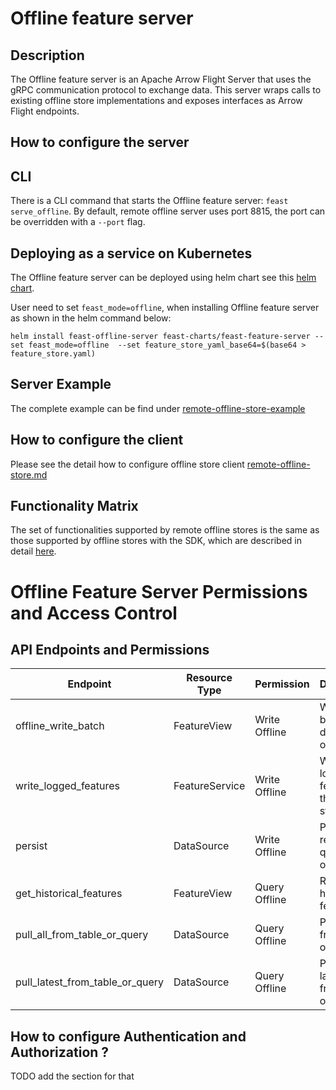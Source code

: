 # Offline feature server

## Description

The Offline feature server is an Apache Arrow Flight Server that uses the gRPC communication protocol to exchange data.
This server wraps calls to existing offline store implementations and exposes interfaces as Arrow Flight endpoints.

## How to configure the server

## CLI

There is a CLI command that starts the Offline feature server: `feast serve_offline`. By default, remote offline server uses port 8815, the port can be overridden with a `--port` flag.

## Deploying as a service on Kubernetes

The Offline feature server can be deployed using helm chart see this [helm chart](https://github.com/feast-dev/feast/blob/master/infra/charts/feast-feature-server).

User need to set `feast_mode=offline`, when installing Offline feature server as shown in the helm command below:

```
helm install feast-offline-server feast-charts/feast-feature-server --set feast_mode=offline  --set feature_store_yaml_base64=$(base64 > feature_store.yaml)
```

## Server Example

The complete example can be find under [remote-offline-store-example](../../../examples/remote-offline-store)

## How to configure the client

Please see the detail how to configure offline store client [remote-offline-store.md](../offline-stores/remote-offline-store.md)

## Functionality Matrix

The set of functionalities supported by remote offline stores is the same as those supported by offline stores with the SDK, which are described in detail [here](../offline-stores/overview.md#functionality).

# Offline Feature Server Permissions and Access Control

## API Endpoints and Permissions

| Endpoint                              | Resource Type    |Permission    | Description                                         |
| ------------------------------------- |------------------|---------------|-----------------------------------------------------|
| offline_write_batch                   | FeatureView      | Write Offline | Write a batch of data to the offline store          |
| write_logged_features                 | FeatureService   | Write Offline | Write logged features to the offline store          |
| persist                               | DataSource       | Write Offline | Persist the result of a query in the offline store  |
| get_historical_features               | FeatureView      | Query Offline | Retrieve historical features                        |
| pull_all_from_table_or_query          | DataSource       | Query Offline | Pull all data from a table or query it              |
| pull_latest_from_table_or_query       | DataSource       | Query Offline | Pull the latest data from a table or query it       |


## How to configure Authentication and Authorization ?

TODO add the section for that